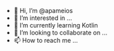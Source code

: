 - 👋 Hi, I’m @apameios
- 👀 I’m interested in ...
- 🌱 I’m currently learning Kotlin
- 💞️ I’m looking to collaborate on ...
- 📫 How to reach me ...

<!---
apameios/apameios is a ✨ special ✨ repository because its `README.md` (this file) appears on your GitHub profile.
You can click the Preview link to take a look at your changes.
--->

